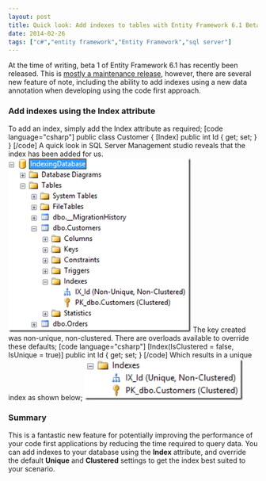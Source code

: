 ```yaml
---
layout: post
title: Quick look: Add indexes to tables with Entity Framework 6.1 Beta 1
date: 2014-02-26
tags: ["c#","entity framework","Entity Framework","sql server"]
---
```


At the time of writing, beta 1 of Entity Framework 6.1 has recently been released.  This is [mostly a maintenance release](http://blogs.msdn.com/b/adonet/archive/2014/02/11/ef-6-1-0-beta-1-available.aspx), however, there are several new feature of note, including the ability to add indexes using a new data annotation when developing using the code first approach.

### Add indexes using the Index attribute

To add an index, simply add the Index attribute as required; [code language="csharp"] public class Customer { [Index] public int Id { get; set; } } [/code] A quick look in SQL Server Management studio reveals that the index has been added for us. [![image](image_thumb11.png "image")](https://developerhandbook.com/wp-content/uploads/2014/02/image11.png) The key created was non-unique, non-clustered.  There are overloads available to override these defaults; [code language="csharp"] [Index(IsClustered = false, IsUnique = true)] public int Id { get; set; } [/code] Which results in a unique index as shown below; [![indexes](indexes_thumb1.png "indexes")](https://developerhandbook.com/wp-content/uploads/2014/02/indexes1.png)

### Summary

This is a fantastic new feature for potentially improving the performance of your code first applications by reducing the time required to query data.  You can add indexes to your database using the **Index** attribute, and override the default **Unique** and **Clustered** settings to get the index best suited to your scenario.